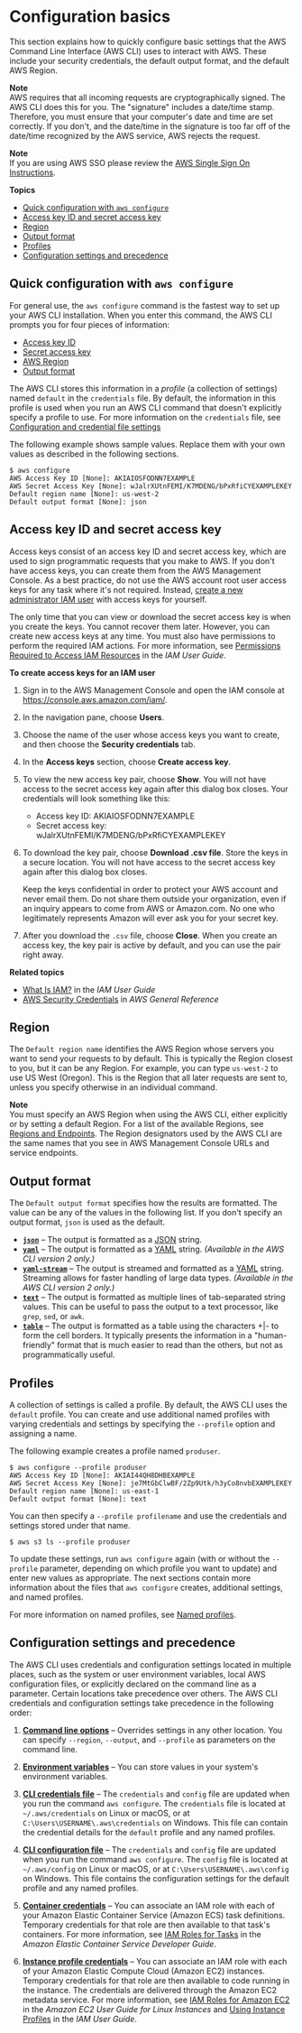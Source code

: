 # Configuration basics<a name="cli-configure-quickstart"></a>

This section explains how to quickly configure basic settings that the AWS Command Line Interface \(AWS CLI\) uses to interact with AWS\. These include your security credentials, the default output format, and the default AWS Region\.

**Note**  
AWS requires that all incoming requests are cryptographically signed\. The AWS CLI does this for you\. The "signature" includes a date/time stamp\. Therefore, you must ensure that your computer's date and time are set correctly\. If you don't, and the date/time in the signature is too far off of the date/time recognized by the AWS service, AWS rejects the request\.

**Note**  
If you are using AWS SSO please review the [AWS Single Sign On Instructions](https://docs.aws.amazon.com/cli/latest/userguide/cli-configure-sso.html)\.

**Topics**
+ [Quick configuration with `aws configure`](#cli-configure-quickstart-config)
+ [Access key ID and secret access key](#cli-configure-quickstart-creds)
+ [Region](#cli-configure-quickstart-region)
+ [Output format](#cli-configure-quickstart-format)
+ [Profiles](#cli-configure-quickstart-profiles)
+ [Configuration settings and precedence](#cli-configure-quickstart-precedence)

## Quick configuration with `aws configure`<a name="cli-configure-quickstart-config"></a>

For general use, the `aws configure` command is the fastest way to set up your AWS CLI installation\. When you enter this command, the AWS CLI prompts you for four pieces of information:
+ [Access key ID](#cli-configure-quickstart-creds)
+ [Secret access key](#cli-configure-quickstart-creds)
+ [AWS Region](#cli-configure-quickstart-region)
+ [Output format](#cli-configure-quickstart-format)

The AWS CLI stores this information in a *profile* \(a collection of settings\) named `default` in the `credentials` file\. By default, the information in this profile is used when you run an AWS CLI command that doesn't explicitly specify a profile to use\. For more information on the `credentials` file, see [Configuration and credential file settings](cli-configure-files.md)

The following example shows sample values\. Replace them with your own values as described in the following sections\.

```
$ aws configure
AWS Access Key ID [None]: AKIAIOSFODNN7EXAMPLE
AWS Secret Access Key [None]: wJalrXUtnFEMI/K7MDENG/bPxRfiCYEXAMPLEKEY
Default region name [None]: us-west-2
Default output format [None]: json
```

## Access key ID and secret access key<a name="cli-configure-quickstart-creds"></a>

Access keys consist of an access key ID and secret access key, which are used to sign programmatic requests that you make to AWS\. If you don't have access keys, you can create them from the AWS Management Console\. As a best practice, do not use the AWS account root user access keys for any task where it's not required\. Instead, [create a new administrator IAM user](https://docs.aws.amazon.com/IAM/latest/UserGuide/getting-started_create-admin-group.html) with access keys for yourself\.

The only time that you can view or download the secret access key is when you create the keys\. You cannot recover them later\. However, you can create new access keys at any time\. You must also have permissions to perform the required IAM actions\. For more information, see [Permissions Required to Access IAM Resources](https://docs.aws.amazon.com/IAM/latest/UserGuide/access_permissions-required.html) in the *IAM User Guide*\.

**To create access keys for an IAM user**

1. Sign in to the AWS Management Console and open the IAM console at [https://console\.aws\.amazon\.com/iam/](https://console.aws.amazon.com/iam/)\.

1. In the navigation pane, choose **Users**\.

1. Choose the name of the user whose access keys you want to create, and then choose the **Security credentials** tab\.

1. In the **Access keys** section, choose **Create access key**\.

1. To view the new access key pair, choose **Show**\. You will not have access to the secret access key again after this dialog box closes\. Your credentials will look something like this:
   + Access key ID: AKIAIOSFODNN7EXAMPLE
   + Secret access key: wJalrXUtnFEMI/K7MDENG/bPxRfiCYEXAMPLEKEY

1. To download the key pair, choose **Download \.csv file**\. Store the keys in a secure location\. You will not have access to the secret access key again after this dialog box closes\.

   Keep the keys confidential in order to protect your AWS account and never email them\. Do not share them outside your organization, even if an inquiry appears to come from AWS or Amazon\.com\. No one who legitimately represents Amazon will ever ask you for your secret key\.

1. After you download the `.csv` file, choose **Close**\. When you create an access key, the key pair is active by default, and you can use the pair right away\.

**Related topics**
+ [What Is IAM?](https://docs.aws.amazon.com/IAM/latest/UserGuide/introduction.html) in the *IAM User Guide*
+ [AWS Security Credentials](https://docs.aws.amazon.com/general/latest/gr/aws-security-credentials.html) in *AWS General Reference* 

## Region<a name="cli-configure-quickstart-region"></a>

The `Default region name` identifies the AWS Region whose servers you want to send your requests to by default\. This is typically the Region closest to you, but it can be any Region\. For example, you can type `us-west-2` to use US West \(Oregon\)\. This is the Region that all later requests are sent to, unless you specify otherwise in an individual command\.

**Note**  
You must specify an AWS Region when using the AWS CLI, either explicitly or by setting a default Region\. For a list of the available Regions, see [Regions and Endpoints](https://docs.aws.amazon.com/general/latest/gr/rande.html)\. The Region designators used by the AWS CLI are the same names that you see in AWS Management Console URLs and service endpoints\.

## Output format<a name="cli-configure-quickstart-format"></a>

The `Default output format` specifies how the results are formatted\. The value can be any of the values in the following list\. If you don't specify an output format, `json` is used as the default\.
+ [**`json`**](cli-usage-output-format.md#json-output) – The output is formatted as a [JSON](https://json.org/) string\.
+ [**`yaml`**](cli-usage-output-format.md#yaml-output) – The output is formatted as a [YAML](https://yaml.org/) string\. *\(Available in the AWS CLI version 2 only\.\)*
+ [**`yaml-stream`**](cli-usage-output-format.md#yaml-stream-output) – The output is streamed and formatted as a [YAML](https://yaml.org/) string\. Streaming allows for faster handling of large data types\. *\(Available in the AWS CLI version 2 only\.\)*
+ [**`text`**](cli-usage-output-format.md#text-output) – The output is formatted as multiple lines of tab\-separated string values\. This can be useful to pass the output to a text processor, like `grep`, `sed`, or `awk`\.
+ [**`table`**](cli-usage-output-format.md#table-output) – The output is formatted as a table using the characters \+\|\- to form the cell borders\. It typically presents the information in a "human\-friendly" format that is much easier to read than the others, but not as programmatically useful\.

## Profiles<a name="cli-configure-quickstart-profiles"></a>

A collection of settings is called a profile\. By default, the AWS CLI uses the `default` profile\. You can create and use additional named profiles with varying credentials and settings by specifying the `--profile` option and assigning a name\. 

The following example creates a profile named `produser`\.

```
$ aws configure --profile produser
AWS Access Key ID [None]: AKIAI44QH8DHBEXAMPLE
AWS Secret Access Key [None]: je7MtGbClwBF/2Zp9Utk/h3yCo8nvbEXAMPLEKEY
Default region name [None]: us-east-1
Default output format [None]: text
```

You can then specify a `--profile profilename` and use the credentials and settings stored under that name\.

```
$ aws s3 ls --profile produser
```

To update these settings, run `aws configure` again \(with or without the `--profile` parameter, depending on which profile you want to update\) and enter new values as appropriate\. The next sections contain more information about the files that `aws configure` creates, additional settings, and named profiles\.

For more information on named profiles, see [Named profiles](cli-configure-profiles.md)\.

## Configuration settings and precedence<a name="cli-configure-quickstart-precedence"></a>

The AWS CLI uses credentials and configuration settings located in multiple places, such as the system or user environment variables, local AWS configuration files, or explicitly declared on the command line as a parameter\. Certain locations take precedence over others\. The AWS CLI credentials and configuration settings take precedence in the following order:

1. **[Command line options](cli-configure-options.md)** – Overrides settings in any other location\. You can specify `--region`, `--output`, and `--profile` as parameters on the command line\.

1. **[Environment variables](cli-configure-envvars.md)** – You can store values in your system's environment variables\.

1. **[CLI credentials file](cli-configure-files.md)** – The `credentials` and `config` file are updated when you run the command `aws configure`\. The `credentials` file is located at `~/.aws/credentials` on Linux or macOS, or at `C:\Users\USERNAME\.aws\credentials` on Windows\. This file can contain the credential details for the `default` profile and any named profiles\.

1. **[CLI configuration file](cli-configure-files.md)** – The `credentials` and `config` file are updated when you run the command `aws configure`\. The `config` file is located at `~/.aws/config` on Linux or macOS, or at `C:\Users\USERNAME\.aws\config` on Windows\. This file contains the configuration settings for the default profile and any named profiles\. 

1. **[Container credentials](https://docs.aws.amazon.com/AmazonECS/latest/developerguide/task-iam-roles.html)** – You can associate an IAM role with each of your Amazon Elastic Container Service \(Amazon ECS\) task definitions\. Temporary credentials for that role are then available to that task's containers\. For more information, see [IAM Roles for Tasks](https://docs.aws.amazon.com/AmazonECS/latest/developerguide/task-iam-roles.html) in the *Amazon Elastic Container Service Developer Guide*\.

1. **[Instance profile credentials](https://docs.aws.amazon.com/AWSEC2/latest/UserGuide/iam-roles-for-amazon-ec2.html)** – You can associate an IAM role with each of your Amazon Elastic Compute Cloud \(Amazon EC2\) instances\. Temporary credentials for that role are then available to code running in the instance\. The credentials are delivered through the Amazon EC2 metadata service\. For more information, see [IAM Roles for Amazon EC2](https://docs.aws.amazon.com/AWSEC2/latest/UserGuide/iam-roles-for-amazon-ec2.html) in the *Amazon EC2 User Guide for Linux Instances* and [Using Instance Profiles](https://docs.aws.amazon.com/IAM/latest/UserGuide/id_roles_use_switch-role-ec2_instance-profiles.html) in the *IAM User Guide*\.
